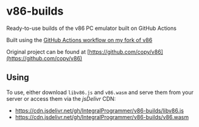 # v86-builds
Ready-to-use builds of the v86 PC emulator built on GitHub Actions

Built using the [GitHub Actions workflow on my fork of v86](https://github.com/IntegralProgrammer/v86/blob/master/.github/workflows/build-v86.yml)

Original project can be found at [https://github.com/copy/v86](https://github.com/copy/v86)

## Using

To use, either download `libv86.js` and `v86.wasm` and serve them from
your server or access them via the _jsDelivr_ CDN:

- https://cdn.jsdelivr.net/gh/IntegralProgrammer/v86-builds/libv86.js
- https://cdn.jsdelivr.net/gh/IntegralProgrammer/v86-builds/v86.wasm

